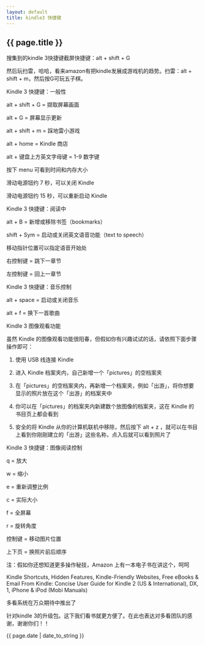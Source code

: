```yaml
---
layout: default
title: kindle3 快捷键
---
```

<h2>{{ page.title }}</h2>
搜集到的kindle 3快捷键截屏快捷键：alt + shift + G

然后玩扫雷，哈哈，看来amazon有把kindle发展成游戏机的趋势。扫雷：alt + shift + m，然后按G可玩五子棋。

Kindle 3 快捷键：一般性

alt + shift + G = 撷取屏幕画面

alt + G = 屏幕显示更新

alt + shift + m = 踩地雷小游戏

alt + home = Kindle 商店

alt + 键盘上方英文字母键 = 1-9 数字键

按下 menu 可看到时间和内存大小

滑动电源钮约 7 秒，可以关闭 Kindle

滑动电源钮约 15 秒，可以重新启动 Kindle

Kindle 3 快捷键：阅读中

alt + B = 新增或移除书签（bookmarks）

shift + Sym = 启动或关闭英文语音功能（text to speech）

移动指针位置可以指定语音开始处

右控制键 = 跳下一章节

左控制键 = 回上一章节

Kindle 3 快捷键：音乐控制

alt + space = 启动或关闭音乐

alt + f = 换下一首歌曲

Kindle 3 图像观看功能

虽然 Kindle 的图像观看功能很阳春，但假如你有兴趣试试的话，请依照下面步骤操作即可：

1. 使用 USB 线连接 Kindle

2. 进入 Kindle 档案夹内，自己新增一个「pictures」的空档案夹

3. 在「pictures」的空档案夹内，再新增一个档案夹，例如「出游」，将你想要显示的照片放在这个「出游」的档案夹中

4. 你可以在「pictures」的档案夹内新建数个放图像的档案夹，这在 Kindle 的书目页上都会看到

5. 安全的将 Kindle 从你的计算机联机中移除，然后按下 alt + z ，就可以在书目上看到你刚刚建立的「出游」这些名称，点入后就可以看到照片了

Kindle 3 快捷键：图像阅读控制

q = 放大

w = 缩小

e = 重新调整比例

c = 实际大小

f = 全屏幕

r = 旋转角度

控制键 = 移动图片位置

上下页 = 换照片前后顺序

注：假如你还想知道更多操作秘技，Amazon 上有一本电子书在讲这个，呵呵

Kindle Shortcuts, Hidden Features, Kindle-Friendly Websites, Free eBooks & Email From Kindle: Concise User Guide for Kindle 2 (US & International), DX, 1, iPhone & iPod (Mobi Manuals)

多看系统在万众期待中推出了

针对kindle 3的升级包。这下我们看书就更方便了。在此也表达对多看团队的感谢，谢谢你们！！ 
<p>{{ page.date | date_to_string }}</p>